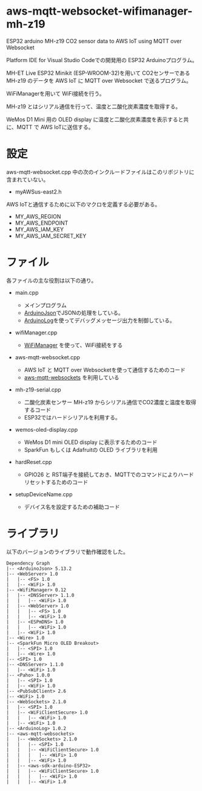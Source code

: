 # aws-mqtt-websocket-wifimanager-mh-z19
ESP32 arduino MH-z19 CO2 sensor data to AWS IoT using MQTT over Websocket

Platform IDE for Visual Studio Codeでの開発用の ESP32 Arduinoプログラム。

MH-ET Live ESP32 Minikit (ESP-WROOM-32)を用いて CO2センサーである MH-z19 のデータを AWS IoT に MQTT over Websocket で送るプログラム。

WiFiManagerを用いて WiFi接続を行う。

MH-z19 とはシリアル通信を行って、温度と二酸化炭素濃度を取得する。

WeMos D1 Mini 用の OLED display に温度と二酸化炭素濃度を表示すると共に、MQTT で AWS IoTに送信する。

# 設定
aws-mqtt-websocket.cpp 中の次のインクルードファイルはこのリポジトリに含まれていない。
* myAWSus-east2.h

AWS IoTと通信するために以下のマクロを定義する必要がある。

* MY_AWS_REGION
* MY_AWS_ENDPOINT
* MY_AWS_IAM_KEY
* MY_AWS_IAM_SECRET_KEY

# ファイル
各ファイルの主な役割は以下の通り。

* main.cpp
    * メインプログラム
    * [ArduinoJson](https://github.com/bblanchon/ArduinoJson)でJSONの処理をしている。
    * [ArduinoLog](https://github.com/thijse/Arduino-Log/)を使ってデバッグメッセージ出力を制御している。

* wifiManager.cpp
    * [WiFiManager](https://github.com/tzapu/WiFiManager) を使って、WiFi接続をする

* aws-mqtt-websocket.cpp
    * AWS IoT と MQTT over Websocketを使って通信するためのコード
    * [aws-mqtt-websockets](https://github.com/odelot/aws-mqtt-websockets) を利用している

* mh-z19-serial.cpp
    * 二酸化炭素センサー MH-z19 からシリアル通信でCO2濃度と温度を取得するコード
    * ESP32ではハードシリアルを利用する。

* wemos-oled-display.cpp
    * WeMos D1 mini OLED display に表示するためのコード
    * SparkFun もしくは Adafruitの OLED ライブラリを利用

* hardReset.cpp
    * GPIO26 と RST端子を接続しておき、MQTTでのコマンドによりハードリセットするためのコード

* setupDeviceName.cpp
    * デバイス名を設定するための補助コード


# ライブラリ

以下のバージョンのライブラリで動作確認をした。


```
Dependency Graph
|-- <ArduinoJson> 5.13.2
|-- <WebServer> 1.0
|   |-- <FS> 1.0
|   |-- <WiFi> 1.0
|-- <WifiManager> 0.12
|   |-- <DNSServer> 1.1.0
|   |   |-- <WiFi> 1.0
|   |-- <WebServer> 1.0
|   |   |-- <FS> 1.0
|   |   |-- <WiFi> 1.0
|   |-- <ESPmDNS> 1.0
|   |   |-- <WiFi> 1.0
|   |-- <WiFi> 1.0
|-- <Wire> 1.0
|-- <SparkFun Micro OLED Breakout>
|   |-- <SPI> 1.0
|   |-- <Wire> 1.0
|-- <SPI> 1.0
|-- <DNSServer> 1.1.0
|   |-- <WiFi> 1.0
|-- <Paho> 1.0.0
|   |-- <SPI> 1.0
|   |-- <WiFi> 1.0
|-- <PubSubClient> 2.6
|-- <WiFi> 1.0
|-- <WebSockets> 2.1.0
|   |-- <SPI> 1.0
|   |-- <WiFiClientSecure> 1.0
|   |   |-- <WiFi> 1.0
|   |-- <WiFi> 1.0
|-- <ArduinoLog> 1.0.2
|-- <aws-mqtt-websockets>
|   |-- <WebSockets> 2.1.0
|   |   |-- <SPI> 1.0
|   |   |-- <WiFiClientSecure> 1.0
|   |   |   |-- <WiFi> 1.0
|   |   |-- <WiFi> 1.0
|   |-- <aws-sdk-arduino-ESP32>
|   |   |-- <WiFiClientSecure> 1.0
|   |   |   |-- <WiFi> 1.0
|   |   |-- <WiFi> 1.0
```
